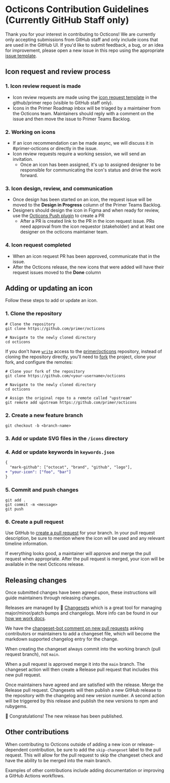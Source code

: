 # Octicons Contribution Guidelines (Currently GitHub Staff only)

Thank you for your interest in contributing to Octicons! We are currently only accepting submissions from GitHub staff and only include icons that are used in the GitHub UI. If you'd like to submit feedback, a bug, or an idea for improvement, please open a new issue in this repo using the appropriate [issue template](https://github.com/primer/octicons/issues/new/choose).

## Icon request and review process

### 1. Icon review request is made

- Icon review requests are made using the [icon request template](https://github.com/github/primer/issues/new?assignees=&labels=octicon%2C+request%2C+needs+triage&template=02-icon-request.md&title=%5BIcon+request%5D+) in the github/primer repo (visible to GitHub staff only).
- Icons in the Primer Roadmap inbox will be triaged by a maintainer from the Octicons team. Maintainers should reply with a comment on the issue and then move the issue to Primer Teams Backlog.

### 2. Working on icons

- If an icon recommendation can be made async, we will discuss it in #primer-octicons or directly in the issue.
- Icon review requests require a working session, we will send an invitation. 
  - Once an icon has been assigned, it's up to assigned designer to be responsible for communicating the icon's status and drive the work forward.

### 3. Icon design, review, and communication

- Once design has been started on an icon, the request issue will be moved to the **Design in Progress** column of the Primer Teams Backlog.
- Designers should design the icon in Figma and when ready for review, use the [Octicons Push plugin](https://www.figma.com/community/plugin/825432045044458754/Octicons-Push) to create a PR
  - After a PR is created link to the PR in the icon request issue. PRs need approval from the icon requestor (stakeholder) and at least one designer on the octicons maintainer team.

### 4. Icon request completed
- When an icon request PR has been approved, communicate that in the issue.
- After the Octicons release, the new icons that were added will have their request issues moved to the **Done** column


## Adding or updating an icon

Follow these steps to add or update an icon.

### 1. Clone the repository

```shell
# Clone the repository
git clone https://github.com/primer/octicons

# Navigate to the newly cloned directory
cd octicons
```

If you don't have [`write`](https://help.github.com/en/github/getting-started-with-github/access-permissions-on-github) access to the [primer/octicons](https://github.com/primer/octicons) repository, instead of cloning the repository directly, you'll need to [fork](http://help.github.com/fork-a-repo/) the project, clone your fork, and configure the remotes:

```shell
# Clone your fork of the repository
git clone https://github.com/<your-username>/octicons

# Navigate to the newly cloned directory
cd octicons

# Assign the original repo to a remote called "upstream"
git remote add upstream https://github.com/primer/octicons
```

### 2. Create a new feature branch

```shell
git checkout -b <branch-name>
```

### 3. Add or update SVG files in the `/icons` directory

### 4. Add or update keywords in `keywords.json`

```diff
{
  "mark-github": ["octocat", "brand", "github", "logo"],
+ "your-icon": ["foo", "bar"]
}
```

### 5. Commit and push changes

```shell
git add .
git commit -m <message>
git push
```

### 6. Create a pull request

Use GitHub to [create a pull request](https://help.github.com/en/desktop/contributing-to-projects/creating-a-pull-request) for your branch. In your pull request description, be sure to mention where the icon will be used and any relevant timeline information.

If everything looks good, a maintainer will approve and merge the pull request when appropriate. After the pull request is merged, your icon will be available in the next Octicons release.

## Releasing changes

Once submitted changes have been agreed upon, these instructions will guide maintainers through releasing changes.

Releases are managed by 🦋 [Changesets](https://github.com/atlassian/changesets#documentation) which is a great tool for managing major/minor/patch bumps and changelogs. More info can be found in our [how we work docs](https://github.com/github/design-infrastructure/blob/main/how-we-work/engineering/changesets.md#using-changesets-to-prepare-and-publish-a-release).

We have the [changeset-bot comment on new pull requests](https://github.com/changesets/bot#readme) asking contributors or maintainers to add a changeset file, which will become the markdown supported changelog entry for the change.

When creating the changeset always commit into the working branch (pull request branch), not `main`.

When a pull request is approved merge it into the `main` branch. The changeset action will then create a Release pull request that includes this new pull request.

Once maintainers have agreed and are satisfied with the release. Merge the Release pull request. Changesets will then publish a new GitHub release to the repository with the changelog and new version number. A second action will be triggered by this release and publish the new versions to npm and rubygems.

🎉 Congratulations! The new release has been published.

## Other contributions

When contributing to Octicons outside of adding a new icon or release-dependent contribution, be sure to add the `skip-changeset` label to the pull request. This will allow for the pull request to skip the changeset check and have the ability to be merged into the main branch. 

Examples of other contributions include adding documentation or improving a GitHub Actions workflows.
